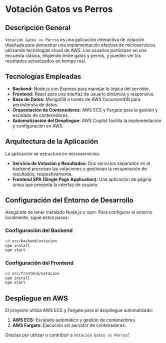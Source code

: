 
# Votación Gatos vs Perros

## Descripción General
`Votación Gatos vs Perros` es una aplicación interactiva de votación diseñada para demostrar una implementación efectiva de microservicios utilizando tecnologías cloud de AWS. Los usuarios participan en una encuesta clásica, eligiendo entre gatos y perros, y pueden ver los resultados actualizados en tiempo real.

## Tecnologías Empleadas
- **Backend:** Node.js con Express para manejar la lógica del servidor.
- **Frontend:** React para una interfaz de usuario dinámica y responsiva.
- **Base de Datos:** MongoDB a través de AWS DocumentDB para persistencia de datos.
- **Orquestación de Contenedores:** AWS ECS y Fargate para la gestión y escalado de contenedores.
- **Automatización del Despliegue:** AWS Copilot facilita la implementación y configuración en AWS.

## Arquitectura de la Aplicación
La aplicación se estructura en microservicios:
- **Servicio de Votación y Resultados:** Dos servicios separados en el backend procesan las votaciones y gestionan la recuperación de resultados, respectivamente.
- **Frontend SPA (Single Page Application):** Una aplicación de página única que presenta la interfaz de usuario.

## Configuración del Entorno de Desarrollo
Asegúrate de tener instalado Node.js y npm. Para configurar el entorno localmente, sigue estos pasos:

### Configuración del Backend
```bash
cd src/backend/votacion
npm install
npm start
```

### Configuración del Frontend
```bash
cd src/frontend/votacion
npm install
npm start
```

## Despliegue en AWS
El proyecto utiliza AWS ECS y Fargate para el despliegue automatizado:
1. **AWS ECS:** Escalado automático y gestión de contenedores.
2. **AWS Fargate:** Ejecución sin servidor de contenedores.

Gracias por utilizar o contribuir a `Votación Gatos vs Perros`!
